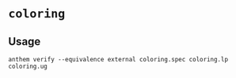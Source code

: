 # `coloring`

## Usage
```
anthem verify --equivalence external coloring.spec coloring.lp coloring.ug
```
